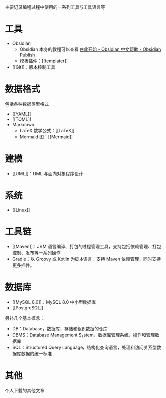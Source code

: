 主要记录编程过程中使用的一系列工具与工具语言等
# 工具

- Obsidian
	- Obsidian 本身的教程可以查看 [由此开始 - Obsidian 中文帮助 - Obsidian Publish](https://publish.obsidian.md/help-zh/%E7%94%B1%E6%AD%A4%E5%BC%80%E5%A7%8B)
	- 模板插件：[[templater]]
- [[Git]]：版本控制工具
# 数据格式

包括各种数据类型格式
- [[YAML]]
- [[TOML]]
- Markdown
	- LaTeX 数学公式：[[LaTeX]]
	- Mermaid 图：[[Mermaid]]
# 建模

- [[UML]]：UML 与面向对象程序设计
# 系统

- [[Linux]]
# 工具链

- [[Maven]]：JVM 语言编译、打包的过程管理工具，支持包括依赖管理、打包控制、发布等一系列操作
- Gradle：以 Groovy 或 Kotlin 为脚本语言，支持 Maven 依赖管理，同时支持更多插件。
# 数据库

- [[MySQL 8.0]]：MySQL 8.0 中小型数据库
- [[PostgreSQL]]

另补几个基本概念：
- DB：Database，数据库，存储和组织数据的仓库
- DBMS：Database Management System，数据库管理系统，操作和管理数据库
- SQL：Structured Query Language，结构化查询语言，处理和访问关系型数据库数据的统一标准
# 其他

个人下载的其他文章